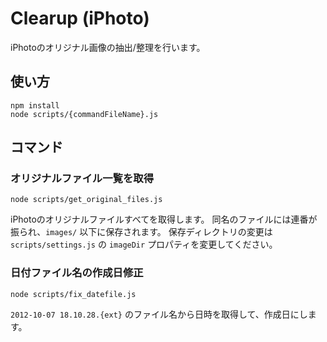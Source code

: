 # Clearup (iPhoto)

iPhotoのオリジナル画像の抽出/整理を行います。

## 使い方

    npm install
    node scripts/{commandFileName}.js

## コマンド

### オリジナルファイル一覧を取得

    node scripts/get_original_files.js

iPhotoのオリジナルファイルすべてを取得します。
同名のファイルには連番が振られ、`images/` 以下に保存されます。
保存ディレクトリの変更は `scripts/settings.js` の `imageDir` プロパティを変更してください。

### 日付ファイル名の作成日修正

    node scripts/fix_datefile.js

`2012-10-07 18.10.28.{ext}` のファイル名から日時を取得して、作成日にします。